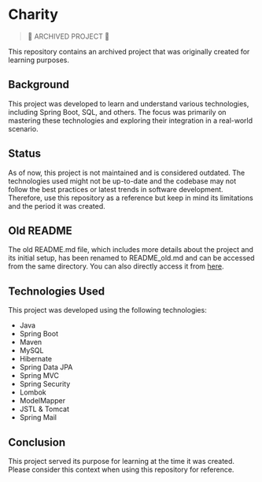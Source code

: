 # Charity

> 🚨 ARCHIVED PROJECT 🚨

This repository contains an archived project that was originally created for learning purposes. 

## Background

This project was developed to learn and understand various technologies, including Spring Boot, SQL, and others. The focus was primarily on mastering these technologies and exploring their integration in a real-world scenario.

## Status

As of now, this project is not maintained and is considered outdated. The technologies used might not be up-to-date and the codebase may not follow the best practices or latest trends in software development. Therefore, use this repository as a reference but keep in mind its limitations and the period it was created.

## Old README

The old README.md file, which includes more details about the project and its initial setup, has been renamed to README_old.md and can be accessed from the same directory. You can also directly access it from [here](./README_old.md).

## Technologies Used

This project was developed using the following technologies:

- Java
- Spring Boot
- Maven
- MySQL
- Hibernate
- Spring Data JPA
- Spring MVC
- Spring Security
- Lombok
- ModelMapper
- JSTL & Tomcat
- Spring Mail

## Conclusion

This project served its purpose for learning at the time it was created. Please consider this context when using this repository for reference.
